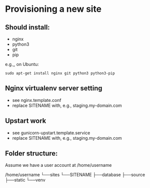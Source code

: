 Provisioning a new site
=====================================================================

## Should install:

* nginx
* python3
* git
* pip

e.g.,, on Ubuntu:

	sudo apt-get install nginx git python3 python3-pip

## Nginx virtualenv server setting

* see nginx.template.conf
* replace SITENAME with, e.g., staging.my-domain.com

## Upstart work

* see gunicorn-upstart.template.service
* replace SITENAME with, e.g., staging.my-domain.com

## Folder structure:
Assume we have a user account at /home/username

/home/username
└──sites
    └──SITENAME
	├──database
	├──source
	├──static
	└──venv


